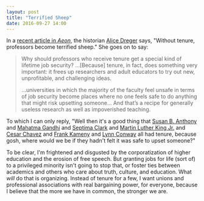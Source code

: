 ```yaml
---
layout: post
title: "Terrified Sheep"
date: 2016-09-27 14:00
---
```


In a [recent article in *Aeon*](https://aeon.co/ideas/without-tenure-academics-are-becoming-terrified-sheep),
the historian [Alice Dreger](https://aeon.co/users/alice-dreger) says,
"Without tenure, professors become terrified sheep."
She goes on to say:

> Why should professors who receive tenure get a special kind of lifetime job security?
> ...[Because] tenure, in fact, does something very important:
> it frees up researchers and adult educators to try out new, unprofitable, and challenging ideas.
>
> ...universities in which the majority of the faculty feel unsafe in terms of job security
> become places where no one feels safe to do anything that might risk upsetting someone...
> And that’s a recipe for generally useless research as well as impoverished teaching.

To which I can only reply,
"Well then it's a good thing that [Susan B. Anthony](https://en.wikipedia.org/wiki/Susan_B._Anthony)
and [Mahatma Gandhi](https://en.wikipedia.org/wiki/Mahatma_Gandhi)
and [Septima Clark](https://en.wikipedia.org/wiki/Septima_Poinsette_Clark)
and [Martin Luther King Jr.](https://en.wikipedia.org/wiki/Martin_Luther_King_Jr.)
and [Cesar Chavez](https://en.wikipedia.org/wiki/Cesar_Chavez)
and [Frank Kameny](https://en.wikipedia.org/wiki/Frank_Kameny)
and [Lynn Conway](https://en.wikipedia.org/wiki/Lynn_Conway)
all had tenure,
because gosh,
where would we be if they hadn't felt it was safe to upset someone?"

To be clear,
I'm frightened and disgusted by the corporatization of higher education
and the erosion of free speech.
But granting jobs for life (sort of) to a privileged minority isn't going to stop that,
or foster ties between academics and others who care about truth, culture, and education.
What *will* do that is organizing.
Instead of tenure for a few,
I want unions and professional associations with real bargaining power,
for everyone,
because I believe that the more we have in common,
the stronger we are.
